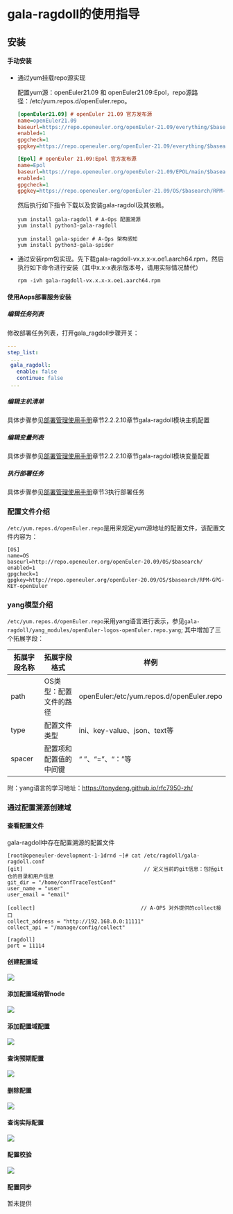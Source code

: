 gala-ragdoll的使用指导
============================

## 安装

#### 手动安装

- 通过yum挂载repo源实现

  配置yum源：openEuler21.09 和 openEuler21.09:Epol，repo源路径：/etc/yum.repos.d/openEuler.repo。

  ```ini
  [openEuler21.09] # openEuler 21.09 官方发布源
  name=openEuler21.09
  baseurl=https://repo.openeuler.org/openEuler-21.09/everything/$basearch/ 
  enabled=1
  gpgcheck=1
  gpgkey=https://repo.openeuler.org/openEuler-21.09/everything/$basearch/RPM-GPG-KEY-openEuler
  
  [Epol] # openEuler 21.09:Epol 官方发布源
  name=Epol
  baseurl=https://repo.openeuler.org/openEuler-21.09/EPOL/main/$basearch/ 
  enabled=1
  gpgcheck=1
  gpgkey=https://repo.openeuler.org/openEuler-21.09/OS/$basearch/RPM-GPG-KEY-openEuler
  ```

  然后执行如下指令下载以及安装gala-ragdoll及其依赖。

  ```shell
  yum install gala-ragdoll # A-Ops 配置溯源
  yum install python3-gala-ragdoll
  
  yum install gala-spider # A-Ops 架构感知
  yum install python3-gala-spider
  ```

- 通过安装rpm包实现。先下载gala-ragdoll-vx.x.x-x.oe1.aarch64.rpm，然后执行如下命令进行安装（其中x.x-x表示版本号，请用实际情况替代）

  ```shell
  rpm -ivh gala-ragdoll-vx.x.x-x.oe1.aarch64.rpm
  ```



#### 使用Aops部署服务安装

##### 编辑任务列表

修改部署任务列表，打开gala_ragdoll步骤开关：

```yaml
---
step_list:
 ...
 gala_ragdoll:
   enable: false
   continue: false
 ...
```

##### 编辑主机清单

具体步骤参见[部署管理使用手册](部署管理使用手册.md)章节2.2.2.10章节gala-ragdoll模块主机配置

##### 编辑变量列表

具体步骤参见[部署管理使用手册](部署管理使用手册.md)章节2.2.2.10章节gala-ragdoll模块变量配置

##### 执行部署任务

具体步骤参见[部署管理使用手册](部署管理使用手册.md)章节3执行部署任务



### 配置文件介绍

```/etc/yum.repos.d/openEuler.repo```是用来规定yum源地址的配置文件，该配置文件内容为：

```
[OS]
name=OS
baseurl=http://repo.openeuler.org/openEuler-20.09/OS/$basearch/
enabled=1
gpgcheck=1
gpgkey=http://repo.openeuler.org/openEuler-20.09/OS/$basearch/RPM-GPG-KEY-openEuler
```

### yang模型介绍

`/etc/yum.repos.d/openEuler.repo`采用yang语言进行表示，参见`gala-ragdoll/yang_modules/openEuler-logos-openEuler.repo.yang`;
其中增加了三个拓展字段：

| 拓展字段名称 | 拓展字段格式           | 样例                                      |
| ------------ | ---------------------- | ----------------------------------------- |
| path         | OS类型：配置文件的路径 | openEuler:/etc/yum.repos.d/openEuler.repo |
| type         | 配置文件类型           | ini、key-value、json、text等              |
| spacer       | 配置项和配置值的中间键 | “ ”、“=”、“：”等                          |

附：yang语言的学习地址：https://tonydeng.github.io/rfc7950-zh/

### 通过配置溯源创建域

#### 查看配置文件

gala-ragdoll中存在配置溯源的配置文件

```
[root@openeuler-development-1-1drnd ~]# cat /etc/ragdoll/gala-ragdoll.conf
[git]                                       // 定义当前的git信息：包括git仓的目录和用户信息
git_dir = "/home/confTraceTestConf" 
user_name = "user"
user_email = "email"

[collect]                                  // A-OPS 对外提供的collect接口
collect_address = "http://192.168.0.0:11111"
collect_api = "/manage/config/collect"

[ragdoll]
port = 11114

```

#### 创建配置域


![](./figures/chuangjianyewuyu.png)



#### 添加配置域纳管node

![](./figures/tianjianode.png)



#### 添加配置域配置


![](./figures/xinzengpeizhi.png)

#### 查询预期配置


![](./figures/chakanyuqi.png)

#### 删除配置

![](./figures/shanchupeizhi.png)

#### 查询实际配置

![](./figures/chaxunshijipeizhi.png)



#### 配置校验


![](./figures/zhuangtaichaxun.png)



#### 配置同步

暂未提供
